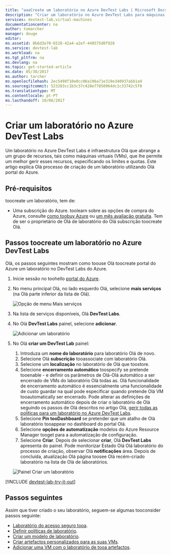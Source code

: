 ```yaml
---
title: "aaaCreate um laboratório no Azure DevTest Labs | Microsoft Docs"
description: "Criar um laboratório no Azure DevTest Labs para máquinas virtuais"
services: devtest-lab,virtual-machines
documentationcenter: na
author: tomarcher
manager: douge
editor: 
ms.assetid: 8b6d3e70-6528-42a4-a2ef-449575d0f928
ms.service: devtest-lab
ms.workload: na
ms.tgt_pltfrm: na
ms.devlang: na
ms.topic: get-started-article
ms.date: 05/30/2017
ms.author: tarcher
ms.openlocfilehash: 2ec5498f10e0cc06a196a71e319e340937abb1a9
ms.sourcegitcommit: 523283cc1b3c37c428e77850964dc1c33742c5f0
ms.translationtype: MT
ms.contentlocale: pt-PT
ms.lasthandoff: 10/06/2017
---
```

# <a name="create-a-lab-in-azure-devtest-labs"></a>Criar um laboratório no Azure DevTest Labs
Um laboratório no Azure DevTest Labs é infraestrutura Olá que abrange a um grupo de recursos, tais como máquinas virtuais (VMs), que lhe permite um melhor gerir esses recursos, especificando os limites e quotas. Este artigo explica Olá processo de criação de um laboratório utilizando Olá portal do Azure.

## <a name="prerequisites"></a>Pré-requisitos
toocreate um laboratório, tem de:

* Uma subscrição do Azure. toolearn sobre as opções de compra do Azure, consulte [como toobuy Azure](https://azure.microsoft.com/pricing/purchase-options/) ou [um mês avaliação gratuita](https://azure.microsoft.com/pricing/free-trial/). Tem de ser o proprietário de Olá de laboratório do Olá subscrição toocreate Olá.

## <a name="steps-toocreate-a-lab-in-azure-devtest-labs"></a>Passos toocreate um laboratório no Azure DevTest Labs
Olá, os passos seguintes mostram como toouse Olá toocreate portal do Azure um laboratório no DevTest Labs do Azure. 

1. Inicie sessão no toohello [portal do Azure](http://go.microsoft.com/fwlink/p/?LinkID=525040).
1. No menu principal Olá, no lado esquerdo Olá, selecione **mais serviços** (na Olá parte inferior da lista de Olá).

    ![Opção de menu Mais serviços](./media/devtest-lab-create-lab/more-services-menu-option.png)

1. Na lista de serviços disponíveis, Olá **DevTest Labs**.
1. No Olá **DevTest Labs** painel, selecione **adicionar**.
   
    ![Adicionar um laboratório](./media/devtest-lab-create-lab/add-lab-button.png)

1. No Olá **criar um DevTest Lab** painel:
   
    1. Introduza um **nome do laboratório** para laboratório Olá de novo.
    2. Selecione Olá **subscrição** tooassociate com laboratório Olá.
    3. Selecione um **localização** no laboratório de Olá que toostore.
    4. Selecione **encerramento automático** toospecify se pretende tooenable - e definir os parâmetros de Olá-Olá automático a ser encerrado de VMs do laboratório Olá todas as. Olá funcionalidade de encerramento automático é essencialmente uma funcionalidade de custo guardar na qual pode especificar quando pretende Olá VM tooautomatically ser encerrado. Pode alterar as definições de encerramento automático depois de criar o laboratório de Olá seguindo os passos de Olá descritos no artigo Olá, [gerir todas as políticas para um laboratório no Azure DevTest Labs](./devtest-lab-set-lab-policy.md#set-auto-shutdown).
    5. Selecione **Pin tooDashboard** se pretender que um atalho de Olá laboratório tooappear no dashboard do portal Olá.
    6. Selecione **opções de automatização** modelos do Azure Resource Manager tooget para a automatização de configuração. 
    7. Selecione **Criar**. Depois de selecionar **criar**, Olá **DevTest Labs** apresenta do painel. Pode monitorizar Estado Olá Olá laboratório do processo de criação, observar Olá **notificações** área. Depois de concluída, atualização Olá página toosee Olá recém-criado laboratório na lista de Olá de laboratórios.  
    
    ![Painel Criar um laboratório](./media/devtest-lab-create-lab/create-devtestlab-blade.png)

[!INCLUDE [devtest-lab-try-it-out](../../includes/devtest-lab-try-it-out.md)]

## <a name="next-steps"></a>Passos seguintes
Assim que tiver criado o seu laboratório, seguem-se algumas tooconsider passos seguinte:

* [Laboratório do acesso seguro tooa](devtest-lab-add-devtest-user.md).
* [Definir políticas de laboratório](devtest-lab-set-lab-policy.md).
* [Criar um modelo de laboratório](devtest-lab-create-template.md).
* [Criar artefactos personalizados para as suas VMs](devtest-lab-artifact-author.md).
* [Adicionar uma VM com o laboratório de tooa artefactos](https://azure.microsoft.com/resources/videos/how-to-create-vms-with-artifacts-in-a-devtest-lab/).

